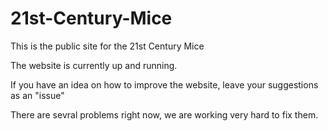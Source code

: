 # 21st-Century-Mice
This is the public site for the 21st Century Mice

The website is currently up and running. 

If you have an idea on how to improve the website, leave your suggestions as an "issue"

There are sevral problems right now, we are working very hard to fix them.
